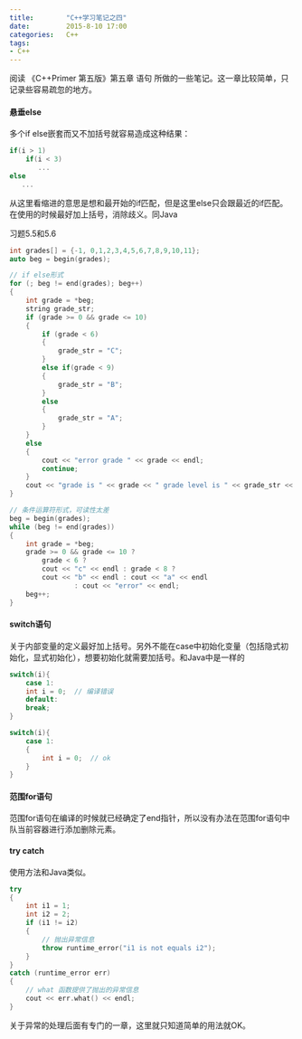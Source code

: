```yaml
---
title:        "C++学习笔记之四"
date:         2015-8-10 17:00
categories:   C++
tags:
- C++
---
```


阅读 《C++Primer 第五版》第五章 语句 所做的一些笔记。这一章比较简单，只记录些容易疏忽的地方。

<!--more-->

#### 悬垂else
多个if else嵌套而又不加括号就容易造成这种结果：
```cpp
if(i > 1)
    if(i < 3)
       ...
else
   ...
```
从这里看缩进的意思是想和最开始的if匹配，但是这里else只会跟最近的if匹配。在使用的时候最好加上括号，消除歧义。同Java

习题5.5和5.6
```cpp
int grades[] = {-1, 0,1,2,3,4,5,6,7,8,9,10,11};
auto beg = begin(grades);

// if else形式
for (; beg != end(grades); beg++)
{
	int grade = *beg;
	string grade_str;
	if (grade >= 0 && grade <= 10)
	{
		if (grade < 6)
		{
			grade_str = "C";
		}
		else if(grade < 9)
		{
			grade_str = "B";
		}
		else
		{
			grade_str = "A";
		}
	}
	else
	{
		cout << "error grade " << grade << endl;
		continue;
	}
	cout << "grade is " << grade << " grade level is " << grade_str << endl;
}

// 条件运算符形式，可读性太差
beg = begin(grades);
while (beg != end(grades))
{
	int grade = *beg;
	grade >= 0 && grade <= 10 ?
		grade < 6 ?
		cout << "c" << endl : grade < 8 ?
		cout << "b" << endl : cout << "a" << endl
				: cout << "error" << endl;
	beg++;
}
```


#### switch语句
关于内部变量的定义最好加上括号。另外不能在case中初始化变量（包括隐式初始化，显式初始化），想要初始化就需要加括号。和Java中是一样的
```cpp
switch(i){
    case 1:
    int i = 0;  // 编译错误
    default:
    break;
}

switch(i){
    case 1:
    {
        int i = 0;  // ok
    }
}
```

#### 范围for语句
范围for语句在编译的时候就已经确定了end指针，所以没有办法在范围for语句中队当前容器进行添加删除元素。


#### try catch
使用方法和Java类似。
```cpp
try
{
	int i1 = 1;
	int i2 = 2;
	if (i1 != i2)
	{
        // 抛出异常信息
		throw runtime_error("i1 is not equals i2");
	}
}
catch (runtime_error err)
{
    // what 函数提供了抛出的异常信息
	cout << err.what() << endl;
}
```
关于异常的处理后面有专门的一章，这里就只知道简单的用法就OK。






